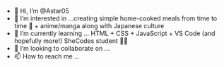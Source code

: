 - 👋 Hi, I’m @Astar05
- 👀 I’m interested in ...creating simple home-cooked meals from time to time 🍴 + anime/manga along with Japanese culture
- 🌱 I’m currently learning ... HTML + CSS + JavaScript + VS Code (and hopefully more!) SheCodes student 👩‍💻
- 💞️ I’m looking to collaborate on ...
- 📫 How to reach me ...

<!---
Astar05/Astar05 is a ✨ special ✨ repository because its `README.md` (this file) appears on your GitHub profile.
You can click the Preview link to take a look at your changes.
--->
